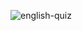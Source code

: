 ![english-quiz](https://user-images.githubusercontent.com/70960219/106200480-cea6ee80-6195-11eb-9b0d-3c56125de7c8.gif)

